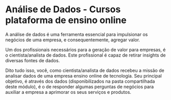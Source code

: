 # Análise de Dados - Cursos plataforma de ensino online

A análise de dados é uma ferramenta essencial para impulsionar os negócios de uma empresa, e consequentemente, agregar valor.

Um dos profissionais necessários para a geração de valor para empresas, é o cientista/analista de dados. Este profissional é capaz de retirar insights de diversas fontes de dados.

Dito tudo isso, você, como cientista/analista de dados recebeu a missão de analisar dados de uma empresa ensino online de tecnologia. Seu principal objetivo, é através dos dados (disponibilizados na pasta compartilhada deste módulo), é o de responder algumas perguntas de negócios para auxiliar a empresa a aprimorar os seus serviços e produtos.
